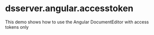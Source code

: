 # dsserver.angular.accesstoken
This demo shows how to use the Angular DocumentEditor with access tokens only
